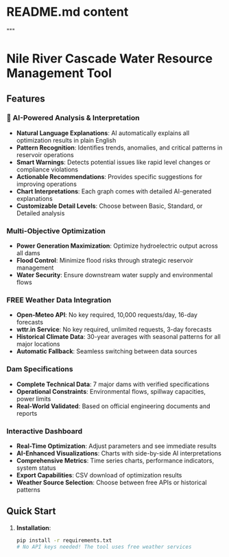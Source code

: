 # README.md content
"""
# Nile River Cascade Water Resource Management Tool

## Features

### 🤖 AI-Powered Analysis & Interpretation
- **Natural Language Explanations**: AI automatically explains all optimization results in plain English
- **Pattern Recognition**: Identifies trends, anomalies, and critical patterns in reservoir operations
- **Smart Warnings**: Detects potential issues like rapid level changes or compliance violations
- **Actionable Recommendations**: Provides specific suggestions for improving operations
- **Chart Interpretations**: Each graph comes with detailed AI-generated explanations
- **Customizable Detail Levels**: Choose between Basic, Standard, or Detailed analysis

### Multi-Objective Optimization
- **Power Generation Maximization**: Optimize hydroelectric output across all dams
- **Flood Control**: Minimize flood risks through strategic reservoir management  
- **Water Security**: Ensure downstream water supply and environmental flows

### FREE Weather Data Integration
- **Open-Meteo API**: No key required, 10,000 requests/day, 16-day forecasts
- **wttr.in Service**: No key required, unlimited requests, 3-day forecasts
- **Historical Climate Data**: 30-year averages with seasonal patterns for all major locations
- **Automatic Fallback**: Seamless switching between data sources

### Dam Specifications
- **Complete Technical Data**: 7 major dams with verified specifications
- **Operational Constraints**: Environmental flows, spillway capacities, power limits
- **Real-World Validated**: Based on official engineering documents and reports

### Interactive Dashboard
- **Real-Time Optimization**: Adjust parameters and see immediate results
- **AI-Enhanced Visualizations**: Charts with side-by-side AI interpretations
- **Comprehensive Metrics**: Time series charts, performance indicators, system status
- **Export Capabilities**: CSV download of optimization results
- **Weather Source Selection**: Choose between free APIs or historical patterns

## Quick Start

1. **Installation**:
   ```bash
   pip install -r requirements.txt
   # No API keys needed! The tool uses free weather services